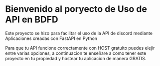 # Bienvenido al poryecto de Uso de API en BDFD

Este proyecto se hizo para facilitar el uso de la API de discord mediante Aplicaciones creadas con FastAPI en Python

Para que tu API funcione correctamente con HOST gratuito puedes elejir entre varias opciones, a continuacion te enseñare a como tener este proyecto en tu propiedad y hostear tu aplicacion de manera GRATIS.
